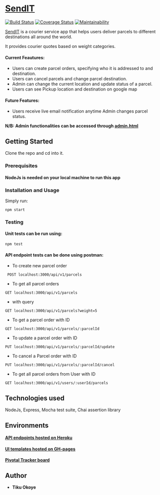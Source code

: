 # [SendIT](https://primuse.github.io/SendIT/index.html)
[![Build Status](https://travis-ci.com/primuse/SendIT.svg?branch=APIv1)](https://travis-ci.com/primuse/SendIT)
[![Coverage Status](https://coveralls.io/repos/github/primuse/SendIT/badge.svg?branch=APIv1)](https://coveralls.io/github/primuse/SendIT?branch=APIv1)
[![Maintainability](https://api.codeclimate.com/v1/badges/a99a88d28ad37a79dbf6/maintainability)](https://codeclimate.com/github/codeclimate/codeclimate/maintainability)


[SendIT](https://primuse.github.io/SendIT/index.html) is a courier service app that helps users deliver parcels to different destinations all around the world. 

It provides courier quotes based on weight categories.

#### Current Feautures: 
* Users can create parcel orders, specifying who it is addressed to and destination.
* Users can cancel parcels and change parcel destination.
* Admin can change the current location and update status of a parcel.
* Users can see Pickup location and destination on google map

#### Future Features:
* Users receive live email notification anytime Admin changes parcel status.

**N/B: Admin functionalities can be accessed through [admin.html](https://primuse.github.io/SendIT/admin.html)**

## Getting Started
Clone the repo and cd into it.

### Prerequisites
#### NodeJs is needed on your local machine to run this app

### Installation and Usage
Simply run:

```npm start```

### Testing
#### Unit tests can be run using:
```npm test```

#### API endpoint tests can be done using postman:
- To create new parcel order

``` POST localhost:3000/api/v1/parcels```

- To get all parcel orders

```GET localhost:3000/api/v1/parcels```

- with query

```GET localhost:3000/api/v1/parcels?weight=5```

- To get a parcel order with ID

```GET localhost:3000/api/v1/parcels/:parcelId```

- To update a parcel order with ID

```PUT localhost:3000/api/v1/parcels/:parcelId/update```

- To cancel a Parcel order with ID

```PUT localhost:3000/api/v1/parcels/:parcelId/cancel```

- To get all parcel orders from User with ID

```GET localhost:3000/api/v1/users/:userId/parcels```

## Technologies used
NodeJs,
Express,
Mocha test suite,
Chai assertion library

## Environments
#### <a href="https://sendit18.herokuapp.com/">API endpoints hosted on Heroku</a>
#### <a href="https://primuse.github.io/SendIT/index.html">UI templates hosted on GH-pages</a>
#### <a href="https://www.pivotaltracker.com/n/projects/2212719">Pivotal Tracker board</a>

## Author

* **Tiku Okoye**
